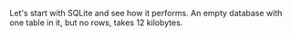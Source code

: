 Let's start with SQLite and see how it performs. An empty database with one table in it, but no rows, takes 12 kilobytes.